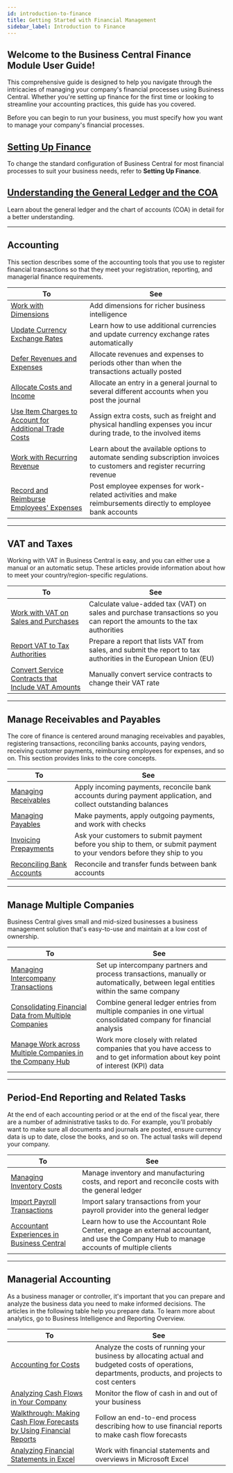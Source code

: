 ```yaml
---
id: introduction-to-finance
title: Getting Started with Financial Management
sidebar_label: Introduction to Finance
---
```


<div class="procurement-intro-container">
    <h2 class="procurement-intro-heading">Welcome to the Business Central Finance Module User Guide!</h2>
    <p>This comprehensive guide is designed to help you navigate through the intricacies of managing your company's financial processes using Business Central. Whether you're setting up finance for the first time or looking to streamline your accounting practices, this guide has you covered.</p>
</div>
 
Before you can begin to run your business, you must specify how you want to manage your company's financial processes.

## [Setting Up Finance](#Setting-up-finance)

To change the standard configuration of Business Central for most financial processes to suit your business needs, refer to **Setting Up Finance**.

## [Understanding the General Ledger and the COA](#understanding-the-general-ledger-and-the-coa)

Learn about the general ledger and the chart of accounts (COA) in detail for a better understanding.

---

## Accounting

This section describes some of the accounting tools that you use to register financial transactions so that they meet your registration, reporting, and managerial finance requirements.

| To                                         | See                                                             |
|--------------------------------------------|-----------------------------------------------------------------|
| [Work with Dimensions](#work-with-dimensions)                     | Add dimensions for richer business intelligence                  |
| [Update Currency Exchange Rates](#update-currency-exchange-rates) | Learn how to use additional currencies and update currency exchange rates automatically |
| [Defer Revenues and Expenses](#defer-revenues-and-expenses)       | Allocate revenues and expenses to periods other than when the transactions actually posted |
| [Allocate Costs and Income](#allocate-costs-and-income)           | Allocate an entry in a general journal to several different accounts when you post the journal |
| [Use Item Charges to Account for Additional Trade Costs](#use-item-charges-to-account-for-additional-trade-costs) | Assign extra costs, such as freight and physical handling expenses you incur during trade, to the involved items |
| [Work with Recurring Revenue](#work-with-recurring-revenue)       | Learn about the available options to automate sending subscription invoices to customers and register recurring revenue |
| [Record and Reimburse Employees' Expenses](#record-and-reimburse-employees-expenses) | Post employee expenses for work-related activities and make reimbursements directly to employee bank accounts |

---

## VAT and Taxes

Working with VAT in Business Central is easy, and you can either use a manual or an automatic setup. These articles provide information about how to meet your country/region-specific regulations.

| To                                        | See                                                             |
|-------------------------------------------|-----------------------------------------------------------------|
| [Work with VAT on Sales and Purchases](#work-with-vat-on-sales-and-purchases) | Calculate value-added tax (VAT) on sales and purchase transactions so you can report the amounts to the tax authorities |
| [Report VAT to Tax Authorities](#report-vat-to-tax-authorities) | Prepare a report that lists VAT from sales, and submit the report to tax authorities in the European Union (EU) |
| [Convert Service Contracts that Include VAT Amounts](#convert-service-contracts-that-include-vat-amounts) | Manually convert service contracts to change their VAT rate |

---

## Manage Receivables and Payables

The core of finance is centered around managing receivables and payables, registering transactions, reconciling banks accounts, paying vendors, receiving customer payments, reimbursing employees for expenses, and so on. This section provides links to the core concepts.

| To                                      | See                                                             |
|-----------------------------------------|-----------------------------------------------------------------|
| [Managing Receivables](#managing-receivables) | Apply incoming payments, reconcile bank accounts during payment application, and collect outstanding balances |
| [Managing Payables](#managing-payables) | Make payments, apply outgoing payments, and work with checks |
| [Invoicing Prepayments](#invoicing-prepayments) | Ask your customers to submit payment before you ship to them, or submit payment to your vendors before they ship to you |
| [Reconciling Bank Accounts](#reconciling-bank-accounts) | Reconcile and transfer funds between bank accounts |

---

## Manage Multiple Companies

Business Central gives small and mid-sized businesses a business management solution that's easy-to-use and maintain at a low cost of ownership.

| To                                                 | See                                                             |
|----------------------------------------------------|-----------------------------------------------------------------|
| [Managing Intercompany Transactions](#managing-intercompany-transactions) | Set up intercompany partners and process transactions, manually or automatically, between legal entities within the same company |
| [Consolidating Financial Data from Multiple Companies](#consolidating-financial-data-from-multiple-companies) | Combine general ledger entries from multiple companies in one virtual consolidated company for financial analysis |
| [Manage Work across Multiple Companies in the Company Hub](#manage-work-across-multiple-companies-in-the-company-hub) | Work more closely with related companies that you have access to and to get information about key point of interest (KPI) data |

---

## Period-End Reporting and Related Tasks

At the end of each accounting period or at the end of the fiscal year, there are a number of administrative tasks to do. For example, you'll probably want to make sure all documents and journals are posted, ensure currency data is up to date, close the books, and so on. The actual tasks will depend your company.

| To                                                    | See                                                             |
|-------------------------------------------------------|-----------------------------------------------------------------|
| [Managing Inventory Costs](#managing-inventory-costs) | Manage inventory and manufacturing costs, and report and reconcile costs with the general ledger |
| [Import Payroll Transactions](#import-payroll-transactions) | Import salary transactions from your payroll provider into the general ledger |
| [Accountant Experiences in Business Central](#accountant-experiences-in-business-central) | Learn how to use the Accountant Role Center, engage an external accountant, and use the Company Hub to manage accounts of multiple clients |

---

## Managerial Accounting

As a business manager or controller, it's important that you can prepare and analyze the business data you need to make informed decisions. The articles in the following table help you prepare data. To learn more about analytics, go to Business Intelligence and Reporting Overview.

| To                                                      | See                                                             |
|---------------------------------------------------------|-----------------------------------------------------------------|
| [Accounting for Costs](#accounting-for-costs)           | Analyze the costs of running your business by allocating actual and budgeted costs of operations, departments, products, and projects to cost centers |
| [Analyzing Cash Flows in Your Company](#analyzing-cash-flows-in-your-company) | Monitor the flow of cash in and out of your business |
| [Walkthrough: Making Cash Flow Forecasts by Using Financial Reports](#walkthrough-making-cash-flow-forecasts-by-using-financial-reports) | Follow an end-to-end process describing how to use financial reports to make cash flow forecasts |
| [Analyzing Financial Statements in Excel](#analyzing-financial-statements-in-excel) | Work with financial statements and overviews in Microsoft Excel |
